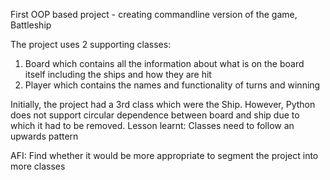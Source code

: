 First OOP based project - creating commandline version of the game, Battleship

The project uses 2 supporting classes:
1. Board which contains all the information about what is on the board itself including the ships and how they are hit
2. Player which contains the names and functionality of turns and winning

Initially, the project had a 3rd class which were the Ship. However, Python does not support circular dependence between board and ship due to which it had to be removed. Lesson learnt: Classes need to follow an upwards pattern

AFI: Find whether it would be more appropriate to segment the project into more classes
